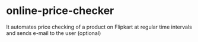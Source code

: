 # online-price-checker
It automates price checking of a product on Flipkart at regular time intervals and sends e-mail to the user (optional) 
